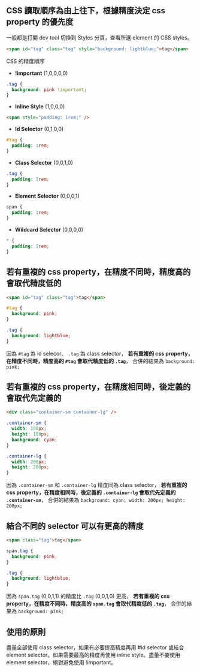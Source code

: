 ## CSS 讀取順序為由上往下，根據精度決定 css property 的優先度

一般都是打開 dev tool 切換到 Styles 分頁，查看所選 element 的 CSS styles。

```html
<span id="tag" class="tag" style="background: lightblue;">tag</span>
```

CSS 的精度順序

- **!important** (1,0,0,0,0)

```css
.tag {
  background: pink !important;
}
```

- **Inline Style** (1,0,0,0)

```html
<span style="padding: 1rem;" />
```

- **Id Selector** (0,1,0,0)

```css
#tag {
  padding: 1rem;
}
```

- **Class Selector** (0,0,1,0)

```css
.tag {
  padding: 1rem;
}
```

- **Element Selector** (0,0,0,1)

```css
span {
  padding: 1rem;
}
```

- **Wildcard Selector** (0,0,0,0)

```css
* {
  padding: 1rem;
}
```

## 若有重複的 css property，在精度不同時，精度高的會取代精度低的

```html
<span id="tag" class="tag">tag</span>
```

```css
#tag {
  background: pink;
}

.tag {
  background: lightblue;
}
```

因為 `#tag` 為 id selecor、 `.tag` 為 class selector，
**若有重複的 css property，在精度不同時，精度高的 `#tag` 會取代精度低的 `.tag`**，
合併的結果為 `background: pink;`

## 若有重複的 css property，在精度相同時，後定義的會取代先定義的

```html
<div class="container-sm container-lg" />
```

```css
.container-sm {
  width: 100px;
  height: 100px;
  background: cyan;
}

.container-lg {
  width: 200px;
  height: 200px;
}
```

因為 `.container-sm` 和 `.container-lg` 精度同為 class selector，
**若有重複的 css property，在精度相同時，後定義的 `.container-lg` 會取代先定義的 `.container-sm`**，
合併的結果為 `background: cyan; width: 200px; height: 200px;`

## 結合不同的 selector 可以有更高的精度

```html
<span class="tag">tag</span>
```

```css
span.tag {
  background: pink;
}

.tag {
  background: lightblue;
}
```

因為 `span.tag` (0,0,1,1) 的精度比 `.tag` (0,0,1,0) 更高，
**若有重複的 css property，在精度不同時，精度高的 `span.tag` 會取代精度低的 `.tag`**，
合併的結果為 `background: pink;`

## 使用的原則

盡量全部使用 class selector，如果有必要提高精度再用 #id selector 或結合 element selector。如果需要最高的精度再使用 inline style。盡量不要使用 element selector，絕對避免使用 !important。
